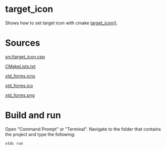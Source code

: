 # target_icon

Shows how to set target icon with cmake [target_icon()](../../../../scripts/cmake/xtd_commands.cmake).

# Sources

[src/target_icon.cpp](src/target_icon.cpp)

[CMakeLists.txt](CMakeLists.txt)

[xtd_forms.icns](resources/xtd_forms.icns)

[xtd_forms.ico](resources/xtd_forms.ico)

[xtd_forms.png](resources/xtd_forms.png)

# Build and run

Open "Command Prompt" or "Terminal". Navigate to the folder that contains the project and type the following:

```shell
xtdc run
```
